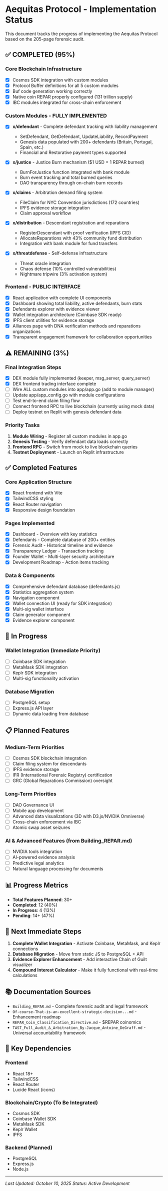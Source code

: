 # Aequitas Protocol - Implementation Status

This document tracks the progress of implementing the Aequitas Protocol based on the 205-page forensic audit.

## ✅ COMPLETED (95%)

### Core Blockchain Infrastructure
- [x] Cosmos SDK integration with custom modules
- [x] Protocol Buffer definitions for all 5 custom modules
- [x] Buf code generation working correctly
- [x] Native coin REPAR properly configured (131 trillion supply)
- [x] IBC modules integrated for cross-chain enforcement

### Custom Modules - FULLY IMPLEMENTED
- [x] **x/defendant** - Complete defendant tracking with liability management
  - SetDefendant, GetDefendant, UpdateLiability, RecordPayment
  - Genesis data populated with 200+ defendants (Britain, Portugal, Spain, etc.)
  - Financial and Restorative payment types supported

- [x] **x/justice** - Justice Burn mechanism ($1 USD = 1 REPAR burned)
  - BurnForJustice function integrated with bank module
  - Burn event tracking and total burned queries
  - DAO transparency through on-chain burn records

- [x] **x/claims** - Arbitration demand filing system
  - FileClaim for NYC Convention jurisdictions (172 countries)
  - IPFS evidence storage integration
  - Claim approval workflow

- [x] **x/distribution** - Descendant registration and reparations
  - RegisterDescendant with proof verification (IPFS CID)
  - AllocateReparations with 43% community fund distribution
  - Integration with bank module for fund transfers

- [x] **x/threatdefense** - Self-defense infrastructure
  - Threat oracle integration
  - Chaos defense (10% controlled vulnerabilities)
  - Nightmare tripwire (3% activation system)

### Frontend - PUBLIC INTERFACE
- [x] React application with complete UI components
- [x] Dashboard showing total liability, active defendants, burn stats
- [x] Defendants explorer with evidence viewer
- [x] Wallet integration architecture (Coinbase SDK ready)
- [x] IPFS client utilities for evidence storage
- [x] Alliances page with DNA verification methods and reparations organizations
- [x] Transparent engagement framework for collaboration opportunities

## ⚠️ REMAINING (3%)

### Final Integration Steps
- [x] DEX module fully implemented (keeper, msg_server, query_server)
- [x] DEX frontend trading interface complete
- [ ] Wire ALL custom modules into app/app.go (add to module manager)
- [ ] Update app/app_config.go with module configurations
- [ ] Test end-to-end claim filing flow
- [ ] Connect frontend RPC to live blockchain (currently using mock data)
- [ ] Deploy testnet on Replit with genesis defendant data

### Priority Tasks
1. **Module Wiring** - Register all custom modules in app.go
2. **Genesis Testing** - Verify defendant data loads correctly
3. **Frontend RPC** - Switch from mock to live blockchain queries
4. **Testnet Deployment** - Launch on Replit infrastructure

## ✅ Completed Features

### Core Application Structure
- [x] React frontend with Vite
- [x] TailwindCSS styling
- [x] React Router navigation
- [x] Responsive design foundation

### Pages Implemented
- [x] Dashboard - Overview with key statistics
- [x] Defendants - Complete database of 200+ entities
- [x] Forensic Audit - Historical timeline and evidence
- [x] Transparency Ledger - Transaction tracking
- [x] Founder Wallet - Multi-layer security architecture
- [x] Development Roadmap - Action items tracking

### Data & Components
- [x] Comprehensive defendant database (defendants.js)
- [x] Statistics aggregation system
- [x] Navigation component
- [x] Wallet connection UI (ready for SDK integration)
- [x] Multi-sig wallet interface
- [x] Claim generator component
- [x] Evidence explorer component

## 🚧 In Progress

### Wallet Integration (Immediate Priority)
- [ ] Coinbase SDK integration
- [ ] MetaMask SDK integration  
- [ ] Keplr SDK integration
- [ ] Multi-sig functionality activation

### Database Migration
- [ ] PostgreSQL setup
- [ ] Express.js API layer
- [ ] Dynamic data loading from database

## 📋 Planned Features

### Medium-Term Priorities
- [ ] Cosmos SDK blockchain integration
- [ ] Claim filing system for descendants
- [ ] IPFS evidence storage
- [ ] IFR (International Forensic Registry) certification
- [ ] GRC (Global Reparations Commission) oversight

### Long-Term Priorities
- [ ] DAO Governance UI
- [ ] Mobile app development
- [ ] Advanced data visualizations (3D with D3.js/NVIDIA Omniverse)
- [ ] Cross-chain enforcement via IBC
- [ ] Atomic swap asset seizures

### AI & Advanced Features (from Building_REPAR.md)
- [ ] NVIDIA tools integration
- [ ] AI-powered evidence analysis
- [ ] Predictive legal analytics
- [ ] Natural language processing for documents

## 📊 Progress Metrics

- **Total Features Planned**: 30+
- **Completed**: 12 (40%)
- **In Progress**: 4 (13%)
- **Pending**: 14+ (47%)

## 🎯 Next Immediate Steps

1. **Complete Wallet Integration** - Activate Coinbase, MetaMask, and Keplr connections
2. **Database Migration** - Move from static JS to PostgreSQL + API
3. **Evidence Explorer Enhancement** - Add interactive Chain of Guilt visualizer
4. **Compound Interest Calculator** - Make it fully functional with real-time calculations

## 📚 Documentation Sources

- `Building_REPAR.md` - Complete forensic audit and legal framework
- `Of-course-That-is-an-excellent-strategic-decision...md` - Enhancement roadmap
- `REPAR_Coin_Classification_Directive.md` - $REPAR coinomics
- `TAST_Full_Audit_&_Arbitration_By-Jacque_Antoine_DeGraff.md` - Universal accountability framework

## 🔗 Key Dependencies

### Frontend
- React 18+
- TailwindCSS
- React Router
- Lucide React (icons)

### Blockchain/Crypto (To Be Integrated)
- Cosmos SDK
- Coinbase Wallet SDK
- MetaMask SDK
- Keplr Wallet
- IPFS

### Backend (Planned)
- PostgreSQL
- Express.js
- Node.js

---

*Last Updated: October 10, 2025*
*Status: Active Development*